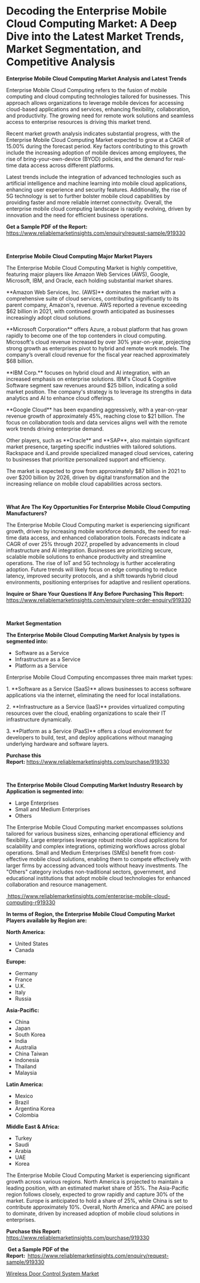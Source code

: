 <p><h1>Decoding the Enterprise Mobile Cloud Computing Market: A Deep Dive into the Latest Market Trends, Market Segmentation, and Competitive Analysis</h1></p><p><strong>Enterprise Mobile Cloud Computing Market Analysis and Latest Trends</strong></p>
<p><p>Enterprise Mobile Cloud Computing refers to the fusion of mobile computing and cloud computing technologies tailored for businesses. This approach allows organizations to leverage mobile devices for accessing cloud-based applications and services, enhancing flexibility, collaboration, and productivity. The growing need for remote work solutions and seamless access to enterprise resources is driving this market trend.</p><p>Recent market growth analysis indicates substantial progress, with the Enterprise Mobile Cloud Computing Market expected to grow at a CAGR of 15.00% during the forecast period. Key factors contributing to this growth include the increasing adoption of mobile devices among employees, the rise of bring-your-own-device (BYOD) policies, and the demand for real-time data access across different platforms.</p><p>Latest trends include the integration of advanced technologies such as artificial intelligence and machine learning into mobile cloud applications, enhancing user experience and security features. Additionally, the rise of 5G technology is set to further bolster mobile cloud capabilities by providing faster and more reliable internet connectivity. Overall, the enterprise mobile cloud computing landscape is rapidly evolving, driven by innovation and the need for efficient business operations.</p></p>
<p><strong>Get a Sample PDF of the Report:&nbsp;</strong> <a href="https://www.reliablemarketinsights.com/enquiry/request-sample/919330?utm_campaign=3167&utm_medium=2&utm_source=Github&utm_content=ia&utm_term=05032025&utm_id=enterprise-mobile-cloud-computing">https://www.reliablemarketinsights.com/enquiry/request-sample/919330</a></p>
<p>&nbsp;</p>
<p><strong>Enterprise Mobile Cloud Computing Major Market Players</strong></p>
<p><p>The Enterprise Mobile Cloud Computing Market is highly competitive, featuring major players like Amazon Web Services (AWS), Google, Microsoft, IBM, and Oracle, each holding substantial market shares. </p><p>**Amazon Web Services, Inc. (AWS)** dominates the market with a comprehensive suite of cloud services, contributing significantly to its parent company, Amazon's, revenue. AWS reported a revenue exceeding $62 billion in 2021, with continued growth anticipated as businesses increasingly adopt cloud solutions.</p><p>**Microsoft Corporation** offers Azure, a robust platform that has grown rapidly to become one of the top contenders in cloud computing. Microsoft's cloud revenue increased by over 30% year-on-year, projecting strong growth as enterprises pivot to hybrid and remote work models. The company’s overall cloud revenue for the fiscal year reached approximately $68 billion.</p><p>**IBM Corp.** focuses on hybrid cloud and AI integration, with an increased emphasis on enterprise solutions. IBM's Cloud & Cognitive Software segment saw revenues around $25 billion, indicating a solid market position. The company's strategy is to leverage its strengths in data analytics and AI to enhance cloud offerings.</p><p>**Google Cloud** has been expanding aggressively, with a year-on-year revenue growth of approximately 45%, reaching close to $21 billion. The focus on collaboration tools and data services aligns well with the remote work trends driving enterprise demand.</p><p>Other players, such as **Oracle** and **SAP**, also maintain significant market presence, targeting specific industries with tailored solutions. Rackspace and iLand provide specialized managed cloud services, catering to businesses that prioritize personalized support and efficiency.</p><p>The market is expected to grow from approximately $87 billion in 2021 to over $200 billion by 2026, driven by digital transformation and the increasing reliance on mobile cloud capabilities across sectors.</p></p>
<p>&nbsp;</p>
<p><strong>What Are The Key Opportunities For Enterprise Mobile Cloud Computing Manufacturers?</strong></p>
<p><p>The Enterprise Mobile Cloud Computing market is experiencing significant growth, driven by increasing mobile workforce demands, the need for real-time data access, and enhanced collaboration tools. Forecasts indicate a CAGR of over 25% through 2027, propelled by advancements in cloud infrastructure and AI integration. Businesses are prioritizing secure, scalable mobile solutions to enhance productivity and streamline operations. The rise of IoT and 5G technology is further accelerating adoption. Future trends will likely focus on edge computing to reduce latency, improved security protocols, and a shift towards hybrid cloud environments, positioning enterprises for adaptive and resilient operations.</p></p>
<p><strong>Inquire or Share Your Questions If Any Before Purchasing This Report:</strong> <a href="https://www.reliablemarketinsights.com/enquiry/pre-order-enquiry/919330?utm_campaign=3167&utm_medium=2&utm_source=Github&utm_content=ia&utm_term=05032025&utm_id=enterprise-mobile-cloud-computing">https://www.reliablemarketinsights.com/enquiry/pre-order-enquiry/919330</a></p>
<p>&nbsp;</p>
<p><strong>Market Segmentation</strong></p>
<p><strong>The Enterprise Mobile Cloud Computing Market Analysis by types is segmented into:</strong></p>
<p><ul><li>Software as a Service</li><li>Infrastructure as a Service</li><li>Platform as a Service</li></ul></p>
<p><p>Enterprise Mobile Cloud Computing encompasses three main market types: </p><p>1. **Software as a Service (SaaS)** allows businesses to access software applications via the internet, eliminating the need for local installations.</p><p>  </p><p>2. **Infrastructure as a Service (IaaS)** provides virtualized computing resources over the cloud, enabling organizations to scale their IT infrastructure dynamically.</p><p>  </p><p>3. **Platform as a Service (PaaS)** offers a cloud environment for developers to build, test, and deploy applications without managing underlying hardware and software layers.</p></p>
<p><strong>Purchase this Report:&nbsp;</strong><a href="https://www.reliablemarketinsights.com/purchase/919330?utm_campaign=3167&utm_medium=2&utm_source=Github&utm_content=ia&utm_term=05032025&utm_id=enterprise-mobile-cloud-computing">https://www.reliablemarketinsights.com/purchase/919330</a></p>
<p>&nbsp;</p>
<p><strong>The Enterprise Mobile Cloud Computing Market Industry Research by Application is segmented into:</strong></p>
<p><ul><li>Large Enterprises</li><li>Small and Medium Enterprises</li><li>Others</li></ul></p>
<p><p>The Enterprise Mobile Cloud Computing market encompasses solutions tailored for various business sizes, enhancing operational efficiency and flexibility. Large enterprises leverage robust mobile cloud applications for scalability and complex integrations, optimizing workflows across global operations. Small and Medium Enterprises (SMEs) benefit from cost-effective mobile cloud solutions, enabling them to compete effectively with larger firms by accessing advanced tools without heavy investments. The "Others" category includes non-traditional sectors, government, and educational institutions that adopt mobile cloud technologies for enhanced collaboration and resource management.</p></p>
<p><a href="https://www.reliablemarketinsights.com/enterprise-mobile-cloud-computing-r919330?utm_campaign=3167&utm_medium=2&utm_source=Github&utm_content=ia&utm_term=05032025&utm_id=enterprise-mobile-cloud-computing">&nbsp;https://www.reliablemarketinsights.com/enterprise-mobile-cloud-computing-r919330</a></p>
<p><strong>In terms of Region, the Enterprise Mobile Cloud Computing Market Players available by Region are:</strong></p>
<p>
    <p> <strong> North America: </strong>
        <ul>
            <li>United States</li>
            <li>Canada</li>
        </ul>
        </p> 
    <p> <strong> Europe: </strong>
        <ul>
            <li>Germany</li>
            <li>France</li>
            <li>U.K.</li>
            <li>Italy</li>
            <li>Russia</li>
        </ul>
        </p> 
    <p> <strong> Asia-Pacific: </strong>
        <ul>
            <li>China</li>
            <li>Japan</li>
            <li>South Korea</li>
            <li>India</li>
            <li>Australia</li>
            <li>China Taiwan</li>
            <li>Indonesia</li>
            <li>Thailand</li>
            <li>Malaysia</li>
        </ul>
        </p> 
    <p> <strong> Latin America: </strong>
        <ul>
            <li>Mexico</li>
            <li>Brazil</li>
            <li>Argentina Korea</li>
            <li>Colombia</li>
        </ul>
        </p> 
    <p> <strong> Middle East & Africa: </strong>
        <ul>
            <li>Turkey</li>
            <li>Saudi</li>
            <li>Arabia</li>
            <li>UAE</li>
            <li>Korea</li>
        </ul>
    </p>
    </p>
<p><p>The Enterprise Mobile Cloud Computing Market is experiencing significant growth across various regions. North America is projected to maintain a leading position, with an estimated market share of 35%. The Asia-Pacific region follows closely, expected to grow rapidly and capture 30% of the market. Europe is anticipated to hold a share of 25%, while China is set to contribute approximately 10%. Overall, North America and APAC are poised to dominate, driven by increased adoption of mobile cloud solutions in enterprises.</p></p>
<p><strong>Purchase this Report: </strong><a href="https://www.reliablemarketinsights.com/purchase/919330?utm_campaign=3167&utm_medium=2&utm_source=Github&utm_content=ia&utm_term=05032025&utm_id=enterprise-mobile-cloud-computing">https://www.reliablemarketinsights.com/purchase/919330</a></p>
<p>&nbsp;<strong>Get a Sample PDF of the Report:&nbsp;&nbsp;</strong><a href="https://www.reliablemarketinsights.com/enquiry/request-sample/919330?utm_campaign=3167&utm_medium=2&utm_source=Github&utm_content=ia&utm_term=05032025&utm_id=enterprise-mobile-cloud-computing">https://www.reliablemarketinsights.com/enquiry/request-sample/919330</a></p>
<p><strong></strong></p>
<p><p><a href="https://github.com/shewlisapsai/Market-Research-Report-List-1/blob/main/wireless-door-control-system-market.md?utm_campaign=3167&utm_medium=2&utm_source=Github&utm_content=ia&utm_term=05032025&utm_id=enterprise-mobile-cloud-computing">Wireless Door Control System Market</a></p></p>
